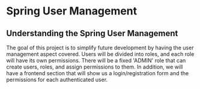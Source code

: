 # Spring User Management

## Understanding the Spring User Management
The goal of this project is to simplify future development by having the user management aspect covered.
Users will be divided into roles, and each role will have its own permissions. There will be a fixed 'ADMIN' role that can create users, roles, and assign permissions to them.
In addition, we will have a frontend section that will show us a login/registration form and the permissions for each authenticated user.


